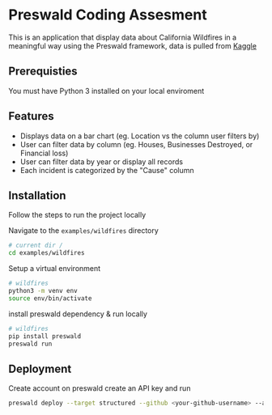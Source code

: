 # Preswald Coding Assesment
This is an application that display data about California Wildfires in a meaningful way using the Preswald framework, data is pulled from [Kaggle](https://www.kaggle.com/datasets/vivekattri/california-wildfire-damage-2014-feb2025)

## Prerequisties
  You must have Python 3 installed on your local enviroment

## Features
  * Displays data on a bar chart (eg. Location vs the column user filters by)
  * User can filter data by column (eg. Houses, Businesses Destroyed, or Financial loss)
  * User can filter data by year or display all records
  * Each incident is categorized by the "Cause" column

## Installation

Follow the steps to run the project locally

Navigate to the `examples/wildfires` directory

```bash
# current dir /
cd examples/wildfires

```

Setup a virtual environment

```bash
# wildfires
python3 -m venv env
source env/bin/activate

```

install preswald dependency & run locally

```bash
# wildfires
pip install preswald
preswald run

```

## Deployment
Create account on preswald create an API key and run 
```bash
preswald deploy --target structured --github <your-github-username> --api-key <structured-api-key> hello.py
```






